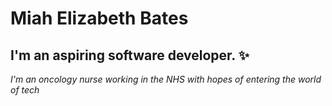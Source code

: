 # Miah Elizabeth Bates</h1>
## I'm an aspiring software developer. :sparkles:

*I'm an oncology nurse working in the NHS with hopes of entering the world of tech*
      
